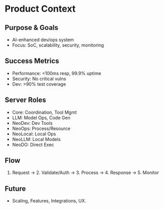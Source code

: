 # Product Context

## Purpose & Goals
- AI-enhanced dev/ops system
- Focus: SoC, scalability, security, monitoring

## Success Metrics
- Performance: <100ms resp, 99.9% uptime
- Security: No critical vulns
- Dev: >90% test coverage

## Server Roles
- Core: Coordination, Tool Mgmt
- LLM: Model Ops, Code Gen
- NeoDev: Dev Tools
- NeoOps: Process/Resource
- NeoLocal: Local Ops
- NeoLLM: Local Models
- NeoDO: Direct Exec

## Flow
1. Request → 2. Validate/Auth → 3. Process → 4. Response → 5. Monitor

## Future
- Scaling, Features, Integrations, UX. 